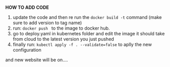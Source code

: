**HOW TO ADD CODE**
1. update the code and then re run the
<code>docker build -t</code>     command (make sure to add version to tag name)
2. run: <code>docker push </code> to the image to docker hub.
3. go to deploy.yaml in kubernetes folder and edit the image it should take from cloud to the latest version you just pushed
4. finally run: <code>kubectl apply -f . --validate=false</code> to aplly the new configuration

and new website will be on....
